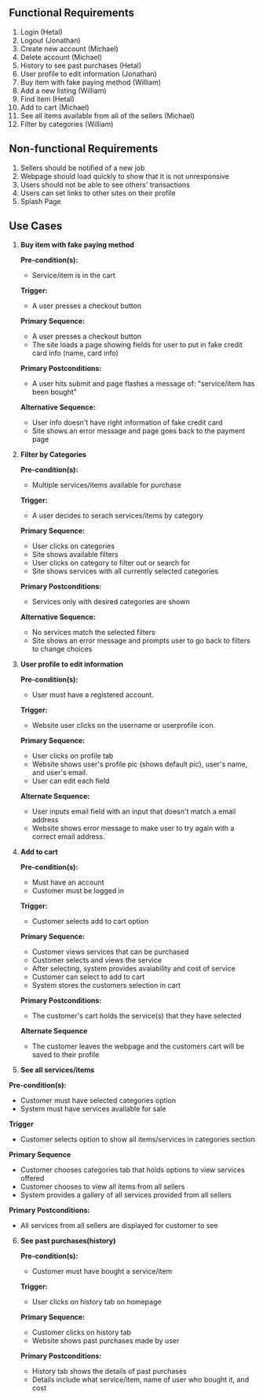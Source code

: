 ## Functional Requirements
1. Login (Hetal)
2. Logout (Jonathan)
3. Create new account (Michael)
4. Delete account (Michael)
5. History to see past purchases (Hetal)
6. User profile to edit information (Jonathan)
7. Buy item with fake paying method (William)
8. Add a new listing (William)
9. Find item (Hetal)
10. Add to cart (Michael)
11. See all items available from all of the sellers (Michael)
12. Filter by categories (William)

## Non-functional Requirements
1. Sellers should be notified of a new job
2. Webpage should load quickly to show that it is not unresponsive
3. Users should not be able to see others' transactions
4. Users can set links to other sites on their profile
5. Splash Page

## Use Cases
1. **Buy item with fake paying method**

   **Pre-condition(s):**
   - Service/item is in the cart
   
   **Trigger:**
   - A user presses a checkout button
  
   **Primary Sequence:**
   - A user presses a checkout button
   - The site loads a page showing fields for user to put in fake credit card info (name, card info)
   
   **Primary Postconditions:**
   - A user hits submit and page flashes a message of: "service/item has been bought"
   
   **Alternative Sequence:**
   - User info doesn't have right information of fake credit card
   - Site shows an error message and page goes back to the payment page

2. **Filter by Categories**

   **Pre-condition(s):**
   - Multiple services/items available for purchase
   
   **Trigger:**
   - A user decides to serach services/items by category
   
   **Primary Sequence:**
   - User clicks on categories
   - Site shows available filters
   - User clicks on category to filter out or search for
   - Site shows services with all currently selected categories
   
   **Primary Postconditions:**
   - Services only with desired categories are shown
   
   **Alternative Sequence:**
   - No services match the selected filters
   - Site shows an error message and prompts user to go back to filters to change choices

3. **User profile to edit information**

   **Pre-condition(s):**
   - User must have a registered account.
   
   **Trigger:**
   - Website user clicks on the username or userprofile icon.
   
   **Primary Sequence:**
   - User clicks on profile tab
   - Website shows user's profile pic (shows default pic), user's name, and user's email.
   - User can edit each field
   
   **Alternate Sequence:**
   - User inputs email field with an input that doesn't match a email address
   - Website shows error message to make user to try again with a correct email address.

4. **Add to cart**

   **Pre-condition(s):**
   - Must have an account
   - Customer must be logged in
   
   **Trigger:**
   - Customer selects add to cart option
   
   **Primary Sequence:**
   - Customer views services that can be purchased
   - Customer selects and views the service
   - After selecting, system provides avaiability and cost of service
   - Customer can select to add to cart
   - System stores the customers selection in cart
   
   **Primary Postconditions:**
   - The customer's cart holds the service(s) that they have selected
   
   **Alternate Sequence**
   - The customer leaves the webpage and the customers cart will be saved to their profile

5. **See all services/items**
  
  **Pre-condition(s):**
   - Customer must have selected categories option
   - System must have services available for sale
   
   **Trigger**
   - Customer selects option to show all items/services in categories section
   
   **Primary Sequence**
   - Customer chooses categories tab that holds options to view services offered
   - Customer chooses to view all items from all sellers
   - System provides a gallery of all services provided from all sellers
   
   **Primary Postconditions:**
   - All services from all sellers are displayed for customer to see

6. **See past purchases(history)**

   **Pre-condition(s):**
   - Customer must have bought a service/item
   
   **Trigger:**
   - User clicks on history tab on homepage
   
   **Primary Sequence:**
   - Customer clicks on history tab
   - Website shows past purchases made by user
   
   **Primary Postconditions:**
   - History tab shows the details of past purchases
   - Details include what service/item, name of user who bought it, and cost
